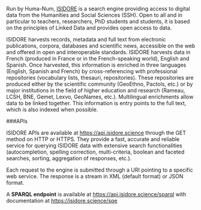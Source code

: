 Run by Huma-Num, [ISIDORE](https://isidore.science/) is a search engine providing access to digital data from the Humanities and Social Sciences (SSH). Open to all and in particular to teachers, researchers, PhD students and students, it is based on the principles of Linked Data and provides open access to data.

ISIDORE harvests records, metadata and full text from electronic publications, corpora, databases and scientific news, accessible on the web and offered in open and interoperable standards. ISIDORE harvests data in French (produced in France or in the French-speaking world), English and Spanish. Once harvested, this information is enriched in three languages (English, Spanish and French) by cross-referencing with professional repositories (vocabulary lists, thesauri, repositories). These repositories are produced either by the scientific community (GeoEthno, Pactols, etc.) or by major institutions in the field of higher education and research (Rameau, LCSH, BNE, Gemet, Lexvo, GeoNames, etc.). Multilingual enrichments allow data to be linked together. This information is entry points to the full text, which is also indexed when possible.

###APIs

ISIDORE APIs are available at https://api.isidore.science through the GET method on HTTP or HTTPS. They provide a fast, accurate and reliable service for querying ISIDORE data with extensive search functionalities (autocompletion, spelling correction, multi-criteria, boolean and faceted searches, sorting, aggregation of responses, etc.).

Each request to the engine is submitted through a URI pointing to a specific web service. The response is a stream in XML (default format) or JSON format.

A **SPARQL endpoint** is available at https://api.isidore.science/sparql with documentation at https://isidore.science/sqe
